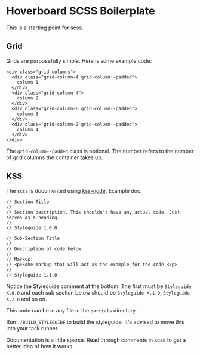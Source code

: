 Hoverboard SCSS Boilerplate
===========================

This is a starting point for scss.

## Grid ##

Grids are purposefully simple. Here is some example code:

```
<div class="grid-columns">
  <div class="grid-column-4 grid-column--padded">
    column 1
  </div>
  <div class="grid-column-4">
    column 2
  </div>
  <div class="grid-column-6 grid-column--padded">
    column 3
  </div>
  <div class="grid-column-2 grid-column--padded">
    column 4
  </div>
</div>
```

The `grid-column--padded` class is optional. The number refers to the number of grid columns the container takes up.

## KSS ##

The `scss` is documented using [kss-node](https://github.com/kss-node/kss-node). Example doc:

```
// Section Title
//
// Section description. This shouldn't have any actual code. Just serves as a heading.
//
// Styleguide 1.0.0

// Sub-Section Title
//
// Description of code below.
//
// Markup:
// <p>Some markup that will act as the example for the code.</p>
//
// Styleguide 1.1.0
```

Notice the Styleguide comment at the bottom. The first must be `Styleguide X.0.0` and each sub section below should be `Styleguide X.1.0`, `Styleguide X.2.0` and so on.

This code can be in any file in the `partials` directory.

Run `./BUILD_STYLEGUIDE` to build the styleguide. It's advised to move this into your task runner.

Documentation is a little sparse. Read through comments in scss to get a better idea of how it works.
